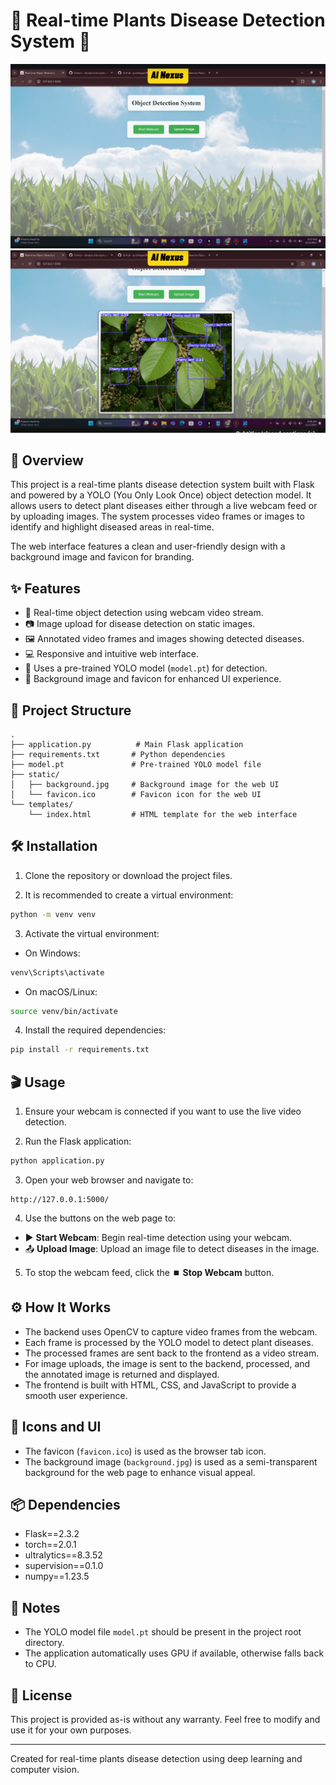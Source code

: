 # 🌿 Real-time Plants Disease Detection System 🌿


![s](Screenshot1.png)
![s](Screenshot2.png)
## 🚀 Overview

This project is a real-time plants disease detection system built with Flask and powered by a YOLO (You Only Look Once) object detection model. It allows users to detect plant diseases either through a live webcam feed or by uploading images. The system processes video frames or images to identify and highlight diseased areas in real-time.

The web interface features a clean and user-friendly design with a background image and favicon for branding.

## ✨ Features

- 🎥 Real-time object detection using webcam video stream.
- 📷 Image upload for disease detection on static images.
- 🖼️ Annotated video frames and images showing detected diseases.
- 💻 Responsive and intuitive web interface.
- 🤖 Uses a pre-trained YOLO model (`model.pt`) for detection.
- 🎨 Background image and favicon for enhanced UI experience.

## 📁 Project Structure

```
.
├── application.py          # Main Flask application
├── requirements.txt       # Python dependencies
├── model.pt               # Pre-trained YOLO model file
├── static/
│   ├── background.jpg     # Background image for the web UI
│   └── favicon.ico        # Favicon icon for the web UI
└── templates/
    └── index.html         # HTML template for the web interface
```

## 🛠️ Installation

1. Clone the repository or download the project files.

2. It is recommended to create a virtual environment:

```bash
python -m venv venv
```

3. Activate the virtual environment:

- On Windows:

```bash
venv\Scripts\activate
```

- On macOS/Linux:

```bash
source venv/bin/activate
```

4. Install the required dependencies:

```bash
pip install -r requirements.txt
```

## 🎬 Usage

1. Ensure your webcam is connected if you want to use the live video detection.

2. Run the Flask application:

```bash
python application.py
```

3. Open your web browser and navigate to:

```
http://127.0.0.1:5000/
```

4. Use the buttons on the web page to:

- ▶️ **Start Webcam**: Begin real-time detection using your webcam.
- 📤 **Upload Image**: Upload an image file to detect diseases in the image.

5. To stop the webcam feed, click the ⏹️ **Stop Webcam** button.

## ⚙️ How It Works

- The backend uses OpenCV to capture video frames from the webcam.
- Each frame is processed by the YOLO model to detect plant diseases.
- The processed frames are sent back to the frontend as a video stream.
- For image uploads, the image is sent to the backend, processed, and the annotated image is returned and displayed.
- The frontend is built with HTML, CSS, and JavaScript to provide a smooth user experience.

## 🎨 Icons and UI

- The favicon (`favicon.ico`) is used as the browser tab icon.
- The background image (`background.jpg`) is used as a semi-transparent background for the web page to enhance visual appeal.

## 📦 Dependencies

- Flask==2.3.2
- torch==2.0.1
- ultralytics==8.3.52
- supervision==0.1.0
- numpy==1.23.5

## 📝 Notes

- The YOLO model file `model.pt` should be present in the project root directory.
- The application automatically uses GPU if available, otherwise falls back to CPU.

## 📄 License

This project is provided as-is without any warranty. Feel free to modify and use it for your own purposes.

---
Created for real-time plants disease detection using deep learning and computer vision.
